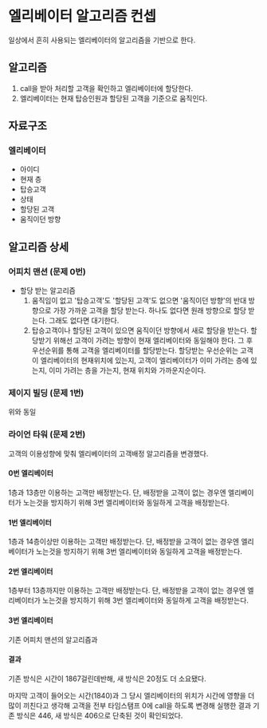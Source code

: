 # 엘리베이터 알고리즘 컨셉

일상에서 흔히 사용되는 엘리베이터의 알고리즘을 기반으로 한다.

## 알고리즘
1. call을 받아 처리할 고객을 확인하고 엘리베이터에 할당한다.
2. 엘리베이터는 현재 탑승인원과 할당된 고객을 기준으로 움직인다.

## 자료구조
### 엘리베이터
* 아이디
* 현재 층
* 탑승고객
* 상태
* 할당된 고객
* 움직이던 방향

## 알고리즘 상세
### 어피치 맨션 (문제 0번)
* 할당 받는 알고리즘
    1. 움직임이 없고 '탑승고객'도 '할당된 고객'도 없으면 '움직이던 방향'의 반대 방향으로 가장 가까운 고객을 할당 받는다. 하나도 없다면 원래 방향으로 할당 받는다. 그래도 없다면 대기한다.
    2. 탑승고객이나 할당된 고객이 있으면 움직이던 방향에서 새로 할당을 받는다. 할당받기 위해선 고객이 가려는 방향이 현재 엘리베이터와 동일해야 한다. 그 후 우선순위를 통해 고객을 엘리베이터를 할당받는다. 할당받는 우선순위는 고객이 엘리베이터의 현재위치에 있는지, 고객이 엘리베이터가 이미 가려는 층에 있는지, 이미 가려는 층을 가는지, 현재 위치와 가까운지순이다.
### 제이지 빌딩 (문제 1번)
위와 동일
### 라이언 타워 (문제 2번)
고객의 이용성향에 맞춰 엘리베이터의 고객배정 알고리즘을 변경했다.
#### 0번 엘리베이터
1층과 13층만 이용하는 고객만 배정받는다. 단, 배정받을 고객이 없는 경우엔 엘리베이터가 노는것을 방지하기 위해 3번 엘리베이터와 동일하게 고객을 배정받는다.
#### 1번 엘리베이터
1층과 14층이상만 이용하는 고객만 배정받는다. 단, 배정받을 고객이 없는 경우엔 엘리베이터가 노는것을 방지하기 위해 3번 엘리베이터와 동일하게 고객을 배정받는다.
#### 2번 엘리베이터
1층부터 13층까지만 이용하는 고객만 배정받는다. 단, 배정받을 고객이 없는 경우엔 엘리베이터가 노는것을 방지하기 위해 3번 엘리베이터와 동일하게 고객을 배정받는다.
#### 3번 엘리베이터
기존 어피치 맨션의 알고리즘과 

#### 결과
기존 방식은 시간이 1867걸린데반해, 새 방식은 20정도 더 소요됐다.

마지막 고객이 들어오는 시간(1840)과 그 당시 엘리베이터의 위치가 시간에 영향을 더 많이 끼친다고 생각해 고객을 전부 타임스탬프 0에 call을 하도록 변경해 실행한 결과 기존 방식은 446, 새 방식은 406으로 단축된 것이 확인되었다.
